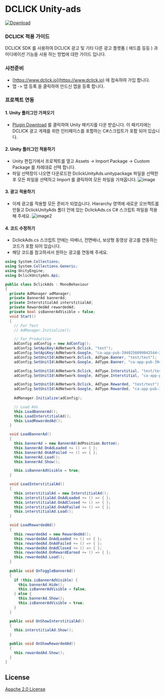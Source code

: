 # DCLICK Unity-ads
[ ![Download](https://api.bintray.com/packages/dclickio/maven/ads/images/download.svg) ](https://bintray.com/dclickio/maven/ads/_latestVersion)


### DCLICK 적용 가이드
DCLICK SDK 를 사용하여 DCLICK 광고 및 기타 다른 광고 플랫폼 ( 애드몹 등등 ) 과 미디에이션 기능을 사용 하는 방법에 대한 가이드 입니다.

### 사전준비
- [https://www.dclick.io](https://www.dclick.io) 에 접속하여 가입 합니다.
- 앱 -> 앱 등록 을 클릭하여 만드신 앱을 등록 합니다.

### 프로젝트 연동
#### 1. Unity 플러그인 가져오기
- [Plugin Download](https://github.com/dclickio/unity-ads/releases/latest/download/DclickUnityAds.unitypackage) 를 클릭하여 Unity 패키지를 다운 받습니다. 이 패키지에는 DCLICK 광고 게재를 위한 인터페이스를 포함하는 C#스크립트가 포함 되어 있습니다.

#### 2. Unity 플러그인 적용하기
- Unity 편집기에서 프로젝트를 열고 Assets -> Import Package -> Custom Package 를 차례대로 선택 합니다.
- 파일 선택창이 나오면 다운로드한 DclickUnityAds.unitypackage 파일을 선택한 후 모든 파일을 선택하고 Import 를 클릭하여 모든 파일을 가져옵니다.
![image](https://www.dclick.io/_nuxt/img/37adf15.png)

#### 3. 광고 적용하기
- 이제 광고를 적용할 모든 준비가 되었습니다. Hierarchy 영역에 새로운 오브젝트를 만들고 DclickUnityAds 폴더 안에 있는 DclickAds.cs C# 스크립트 파일을 적용해 주세요.
![image2](https://www.dclick.io/_nuxt/img/75acc10.png)

#### 4. 코드 수정하기
- DclickAds.cs 스크립트 안에는 띠배너, 전면배너, 보상형 동영상 광고를 연동하는 코드가 포함 되어 있습니다.
- 해당 코드를 참고하셔서 원하는 광고를 연동해 주세요.
```c#
using System.Collections;
using System.Collections.Generic;
using UnityEngine;
using DclickUnityAds.Api;

public class DclickAds : MonoBehaviour
{
  private AdManager adManager;
  private BannerAd bannerAd;
  private InterstitialAd interstitialAd;
  private RewardedAd rewardedAd;
  private bool isBannerAdVisible = false;
  void Start()
  {
    // For Test
    // AdManager.Initialize();

    // For Production
    AdConfig adConfig = new AdConfig();
    adConfig.SetApiKey(AdNetwork.Dclick, "test");
    adConfig.SetApiKey(AdNetwork.Google, "ca-app-pub-3940256099942544~3347511713");
    adConfig.SetUnitId(AdNetwork.Dclick, AdType.Banner, "test/test");
    adConfig.SetUnitId(AdNetwork.Google, AdType.Banner, "ca-app-pub-3940256099942544/6300978111");

    adConfig.SetUnitId(AdNetwork.Dclick, AdType.Interstitial, "test/test");
    adConfig.SetUnitId(AdNetwork.Google, AdType.Interstitial, "ca-app-pub-3940256099942544/1033173712");

    adConfig.SetUnitId(AdNetwork.Dclick, AdType.Rewarded, "test/test");
    adConfig.SetUnitId(AdNetwork.Google, AdType.Rewarded, "ca-app-pub-3940256099942544/2247696110");
    
    AdManager.Initialize(adConfig);

    // Load Ads
    this.LoadBannerAd();
    this.LoadInterstitialAd();
    this.LoadRewardedAd();
  }

  void LoadBannerAd()
  {
    this.bannerAd = new BannerAd(AdPosition.Bottom);
    this.bannerAd.OnAdLoaded += () => { };
    this.bannerAd.OnAdFailed += () => { };
    this.bannerAd.Load();
    this.bannerAd.Show();

    this.isBannerAdVisible = true;
  }

  void LoadInterstitialAd()
  {
    this.interstitialAd = new InterstitialAd();
    this.interstitialAd.OnAdLoaded += () => { };
    this.interstitialAd.OnAdClosed += () => { };
    this.interstitialAd.OnAdFailed += () => { };
    this.interstitialAd.Load();
  }

  void LoadRewardedAd()
  {
    this.rewardedAd = new RewardedAd();
    this.rewardedAd.OnAdLoaded += () => { };
    this.rewardedAd.OnAdFailed += () => { };
    this.rewardedAd.OnAdClosed += () => { };
    this.rewardedAd.OnRewardEarned += () => { };
    this.rewardedAd.Load();
  }
  
  public void OnToggleBannerAd()
  {
    if (this.isBannerAdVisible) {
      this.bannerAd.Hide();
      this.isBannerAdVisible = false;
    } else {
      this.bannerAd.Show();
      this.isBannerAdVisible = true;
    }
  }

  public void OnShowInterstitialAd()
  {
    this.interstitialAd.Show();
  }

  public void OnShowRewardedAd()
  {
    this.rewardedAd.Show();
  }
}
```

License
-------
[Apache 2.0 License](http://www.apache.org/licenses/LICENSE-2.0.html)
